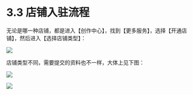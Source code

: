 # 3.3 店铺入驻流程

无论是哪一种店铺，都是进入【创作中心】，找到【更多服务】，选择【开通店铺】，然后进入【选择店铺类型】：

![](img/a685527191aaacd90a9ded6792dfe6ae.png)

店铺类型不同，需要提交的资料也不一样，大体上见下图：

![](img/cf5da1a31295700343cda57cb1bcea66.png)

![](img/e0c9080dfc89abc257ed2038022fcd35.png)